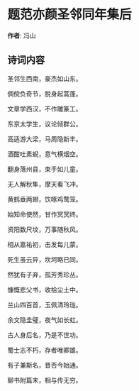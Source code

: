 # 题范亦颜圣邻同年集后

**作者**: 冯山

## 诗词内容

圣邻生西南，豪杰如山东。

倜傥负奇节，脱身起蒿蓬。

文章学西汉，不作雕篆工。

东京太学生，议论倾群公。

高适游大梁，马周隐新丰。

酒酣吐素蜺，意气横烟空。

翻身落州县，束手如儿童。

无人解秋隼，摩天看飞冲。

黄鹤垂两翅，饮啄鸡鹜笼。

始知命使然，甘作冥冥终。

资阳数尺坟，万事随秋风。

相从嘉祐初，击发每儿蒙。

死生虽云异，坎坷略已同。

然犹有子弃，孤芳秀珍丛。

慷慨悲父书，收拾尘土中。

兰山四百首，玉佩清玲珑。

余文隐圭璧，夜气如长虹。

古人身后名，乃是不世功。

蜀士志不朽，存者唯卿雄。

有子兼斯名，昔否今始通。

聊书附篇末，相与传无穷。

